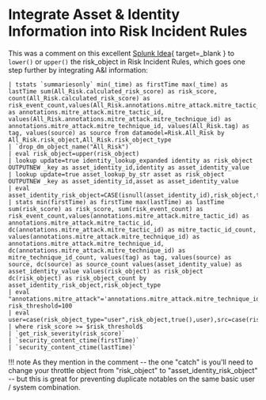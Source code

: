 # Integrate Asset & Identity Information into Risk Incident Rules

This was a comment on this excellent [Splunk Idea](https://ideas.splunk.com/ideas/ESSID-I-253){ target=_blank } to `lower()` or `upper()` the risk_object in Risk Incident Rules, which goes one step further by integrating A&I information:

```shell linenums="1"
| tstats `summariesonly` min(_time) as firstTime max(_time) as lastTime sum(All_Risk.calculated_risk_score) as risk_score, count(All_Risk.calculated_risk_score) as risk_event_count,values(All_Risk.annotations.mitre_attack.mitre_tactic_id) as annotations.mitre_attack.mitre_tactic_id, values(All_Risk.annotations.mitre_attack.mitre_technique_id) as annotations.mitre_attack.mitre_technique_id, values(All_Risk.tag) as tag, values(source) as source from datamodel=Risk.All_Risk by All_Risk.risk_object,All_Risk.risk_object_type
| `drop_dm_object_name("All_Risk")`
| eval risk_object=upper(risk_object)
| lookup update=true identity_lookup_expanded identity as risk_object OUTPUTNEW _key as asset_identity_id,identity as asset_identity_value
| lookup update=true asset_lookup_by_str asset as risk_object OUTPUTNEW _key as asset_identity_id,asset as asset_identity_value
| eval asset_identity_risk_object=CASE(isnull(asset_identity_id),risk_object,true(),asset_identity_id)
| stats min(firstTime) as firstTime max(lastTime) as lastTime sum(risk_score) as risk_score, sum(risk_event_count) as risk_event_count,values(annotations.mitre_attack.mitre_tactic_id) as annotations.mitre_attack.mitre_tactic_id, dc(annotations.mitre_attack.mitre_tactic_id) as mitre_tactic_id_count, values(annotations.mitre_attack.mitre_technique_id) as annotations.mitre_attack.mitre_technique_id, dc(annotations.mitre_attack.mitre_technique_id) as mitre_technique_id_count, values(tag) as tag, values(source) as source, dc(source) as source_count values(asset_identity_value) as asset_identity_value values(risk_object) as risk_object dc(risk_object) as risk_object_count by asset_identity_risk_object,risk_object_type
| eval "annotations.mitre_attack"='annotations.mitre_attack.mitre_technique_id', risk_threshold=100
| eval user=case(risk_object_type="user",risk_object,true(),user),src=case(risk_object_type="system",risk_object,true(),src)
| where risk_score >= $risk_threshold$
| `get_risk_severity(risk_score)`
| `security_content_ctime(firstTime)`
| `security_content_ctime(lastTime)`
```

!!! note
    As they mention in the comment -- the one "catch" is you'll need to change your throttle object from "risk_object" to "asset_identity_risk_object" -- but this is great for preventing duplicate notables on the same basic user / system combination.
